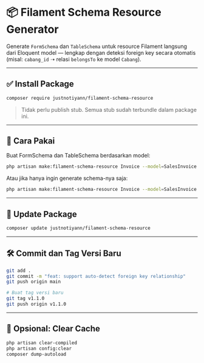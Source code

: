 
# 📦 Filament Schema Resource Generator

Generate `FormSchema` dan `TableSchema` untuk resource Filament langsung dari Eloquent model — lengkap dengan deteksi foreign key secara otomatis (misal: `cabang_id` ➝ relasi `belongsTo` ke model `Cabang`).

---

## ✅ Install Package

```bash
composer require justnotiyann/filament-schema-resource
```

> Tidak perlu publish stub. Semua stub sudah terbundle dalam package ini.

---

## 🚀 Cara Pakai

Buat FormSchema dan TableSchema berdasarkan model:

```bash
php artisan make:filament-schema-resource Invoice --model=SalesInvoice
```

Atau jika hanya ingin generate schema-nya saja:

```bash
php artisan make:filament-schema-resource Invoice --model=SalesInvoice --generate
```

---

## 🔖 Update Package

```bash
composer update justnotiyann/filament-schema-resource
```

---

## 🛠️ Commit dan Tag Versi Baru

```bash
git add .
git commit -m "feat: support auto-detect foreign key relationship"
git push origin main

# Buat tag versi baru
git tag v1.1.0
git push origin v1.1.0
```

---

## 🧼 Opsional: Clear Cache

```bash
php artisan clear-compiled
php artisan config:clear
composer dump-autoload
```
